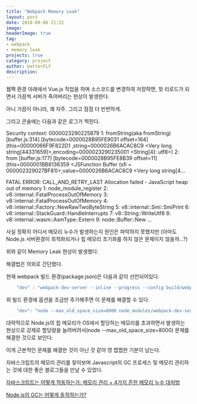 ```yaml
---
title: "Webpack Memory Leak"
layout: post
date: 2018-09-06 21:22
image: 
headerImage: true
tag: 
- webpack
- memory leak
projects: true
category: project
author: betterFLY
description:
---
```


웹팩 환경 아래에서 Vue.js 작업을 하며 소스코드를 변경하여 저장하면, 핫 리로드가 되면서 가끔씩 서버가 죽어버리는 현상이 발생한다.

아니 가끔이 아니라, 꽤 자주. 그리고 점점 더 빈번하게.

그리고 콘솔에는 다음과 같은 로그가 찍힌다.

Security context: 0000023290225879 <JSObject>
    1: fromString(aka fromString) [buffer.js:314] [bytecode=0000028B95FE9031 offset=164](this=00000066F9F822D1 <undefined>,string=0000026B6ACAC8C9 <Very long string[44331659]>,encoding=0000023290235001 <String[4]: utf8>)
    2: from [buffer.js:177] [bytecode=0000028B95FE8B39 offset=11](this=0000001BB8136359 <JSFunction Buffer (sfi = 000002329027BF81)>,value=0000026B6ACAC8C9 <Very long string[4...

FATAL ERROR: CALL_AND_RETRY_LAST Allocation failed - JavaScript heap out of memory
 1: node_module_register
 2: v8::internal::FatalProcessOutOfMemory
 3: v8::internal::FatalProcessOutOfMemory
 4: v8::internal::Factory::NewRawTwoByteString
 5: v8::internal::Smi::SmiPrint
 6: v8::internal::StackGuard::HandleInterrupts
 7: v8::String::WriteUtf8
 8: v8::internal::wasm::AsmType::Extern
 9: node::Buffer::New
 ...

사실 정확히 어디서 메모리 누수가 발생하는지 원인은 파악하지 못했지만 (아마도 Node.js 서버환경이 최적화되거나 힙 메모리 초기화를 하지 않은 문제이지 않을까...?)

위와 같이 Memory Leak 현상이 발생했다.

해결법은 의외로 간단했다.

현재 webpack 빌드 환경(package.json)은 다음과 같이 선언되어있다.

~~~javascript
    "dev" : "webpack-dev-server --inline --progress --config build/webpack.dev.conf.js"
~~~

위 빌드 환경에 옵션을 조금만 추가해주면 이 문제를 해결할 수 있다.

~~~javascript
    "dev": "node --max_old_space_size=8000 node_modules/webpack-dev-server/bin/webpack-dev-server.js  --inline --progress --config build/webpack.dev.conf.js ",
~~~

대략적으로 Node.js의 힙 메모리가 OS에서 할당하는 메모리를 초과하면서 발생하는 현상으로 강제로 할당량을 늘려버려서(node --max_old_space_size=8000) 문제를 해결한 것으로 보인다.

이게 근본적인 문제를 해결한 것이 아닌 것 같아 영 찝찝한 기분이 남는다.

자바스크립트의 메모리 관리를 찾아보며 Javascript의 GC 프로세스 및 메모리 관리하는 것에 대한 좋은 블로그들을 만날 수 있었다.

[자바스크립트는 어떻게 작동하는가: 메모리 관리 + 4가지 흔한 메모리 누수 대처법
](https://engineering.huiseoul.com/%EC%9E%90%EB%B0%94%EC%8A%A4%ED%81%AC%EB%A6%BD%ED%8A%B8%EB%8A%94-%EC%96%B4%EB%96%BB%EA%B2%8C-%EC%9E%91%EB%8F%99%ED%95%98%EB%8A%94%EA%B0%80-%EB%A9%94%EB%AA%A8%EB%A6%AC-%EA%B4%80%EB%A6%AC-4%EA%B0%80%EC%A7%80-%ED%9D%94%ED%95%9C-%EB%A9%94%EB%AA%A8%EB%A6%AC-%EB%88%84%EC%88%98-%EB%8C%80%EC%B2%98%EB%B2%95-5b0d217d788d)


[Node.js의 GC는 어떻게 동작하는가?
](https://hyunjun19.github.io/2018/02/19/node-js-at-scale-node-js-garbage-collection/)